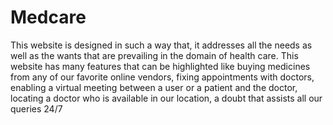 # Medcare
This website is designed in such a way that, it addresses all the needs as well as the wants that are prevailing in the domain of health care. This website has many features that can be highlighted like buying medicines from any of our favorite online vendors, fixing appointments with doctors, enabling a virtual meeting between a user or a patient and the doctor, locating a doctor who is available in our location, a doubt that assists all our queries 24/7 

